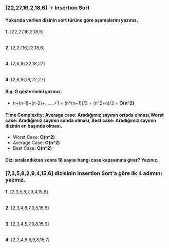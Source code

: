 ### [22,27,16,2,18,6] -> Insertion Sort

#### Yukarıda verilen dizinin sort türüne göre aşamalarını yazınız.
#### 

**1.** [22,27,16,2,18,6] 
######
**2.** [2,27,16,22,18,6]
######
**3.** [2,6,16,22,18,27]
######
**4.** [2,6,16,18,22,27]

#### Big-O gösterimini yazınız.

#### 

- n+(n-1)+(n-2)+.......+1 = (n*(n+1))/2 = (n^2+n)/2 = **O(n^2)**

#### Time Complexity: Average case: Aradığımız sayının ortada olması,Worst case: Aradığımız sayının sonda olması, Best case: Aradığımız sayının dizinin en başında olması.

- Worst Case: **O(n^2)**
- Average Case: **O(n^2)**
- Best Case: **O(n^2)**

#### Dizi sıralandıktan sonra 18 sayısı hangi case kapsamına girer? Yazınız.

### [7,3,5,8,2,9,4,15,6] dizisinin Insertion Sort'a göre ilk 4 adımını yazınız.
####
**1.** [2,3,5,8,7,9,4,15,6]
######
**2.** [2,3,4,8,7,9,5,15,6]
######
**3.** [2,3,4,5,7,9,8,15,6]
######
**4.** [2,2,4,5,6,9,8,15,7]

